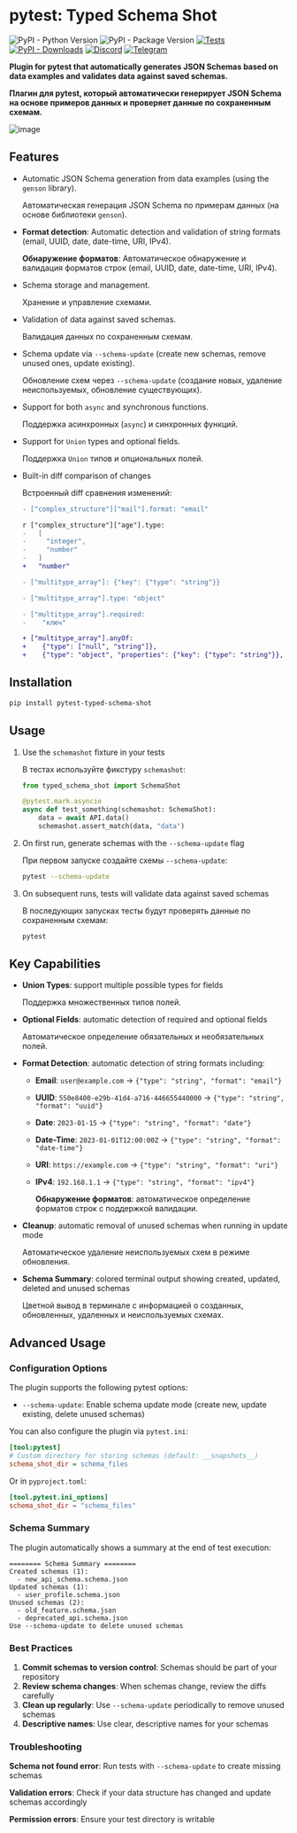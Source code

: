 # pytest: Typed Schema Shot

![PyPI - Python Version](https://img.shields.io/pypi/pyversions/pytest-typed-schema-shot)
![PyPI - Package Version](https://img.shields.io/pypi/v/pytest-typed-schema-shot?color=blue)
[![Tests](https://github.com/Open-Inflation/pytest-typed-schema-shot/actions/workflows/ci.yml/badge.svg)](https://github.com/Open-Inflation/pytest-typed-schema-shot/actions/workflows/ci.yml)
[![PyPI - Downloads](https://img.shields.io/pypi/dm/pytest-typed-schema-shot?label=PyPi%20downloads)](https://pypi.org/project/pytest-typed-schema-shot/)
[![Discord](https://img.shields.io/discord/792572437292253224?label=Discord&labelColor=%232c2f33&color=%237289da)](https://discord.gg/UnJnGHNbBp)
[![Telegram](https://img.shields.io/badge/Telegram-24A1DE)](https://t.me/miskler_dev)

**Plugin for pytest that automatically generates JSON Schemas based on data examples and validates data against saved schemas.**

**Плагин для pytest, который автоматически генерирует JSON Schema на основе примеров данных и проверяет данные по сохраненным схемам.**

![image](https://github.com/user-attachments/assets/2faa2548-5af2-4dc9-8d8d-b32db1d87be8)


## Features

* Automatic JSON Schema generation from data examples (using the `genson` library).

  Автоматическая генерация JSON Schema по примерам данных (на основе библиотеки `genson`).
* **Format detection**: Automatic detection and validation of string formats (email, UUID, date, date-time, URI, IPv4).

  **Обнаружение форматов**: Автоматическое обнаружение и валидация форматов строк (email, UUID, date, date-time, URI, IPv4).
* Schema storage and management.

  Хранение и управление схемами.
* Validation of data against saved schemas.

  Валидация данных по сохраненным схемам.
* Schema update via `--schema-update` (create new schemas, remove unused ones, update existing).

  Обновление схем через `--schema-update` (создание новых, удаление неиспользуемых, обновление существующих).
* Support for both `async` and synchronous functions.

  Поддержка асинхронных (`async`) и синхронных функций.
* Support for `Union` types and optional fields.

  Поддержка `Union` типов и опциональных полей.
* Built-in diff comparison of changes

  Встроенный diff сравнения изменений:
  ```diff
  - ["complex_structure"]["mail"].format: "email"

  r ["complex_structure"]["age"].type:
  -   [
  -     "integer",
  -     "number"
  -   ]
  +   "number"
  
  - ["multitype_array"]: {"key": {"type": "string"}}
  
  - ["multitype_array"].type: "object"
  
  - ["multitype_array"].required:
  -    "ключ"

  + ["multitype_array"].anyOf:
  +    {"type": ["null", "string"]},
  +    {"type": "object", "properties": {"key": {"type": "string"}}, "required": ["key"]}
  ```

## Installation

```bash
pip install pytest-typed-schema-shot
```

## Usage

1. Use the `schemashot` fixture in your tests

    В тестах используйте фикстуру `schemashot`:

   ```python
   from typed_schema_shot import SchemaShot

   @pytest.mark.asyncio
   async def test_something(schemashot: SchemaShot):
       data = await API.data()
       schemashot.assert_match(data, "data")
   ```

2. On first run, generate schemas with the `--schema-update` flag

    При первом запуске создайте схемы `--schema-update`:

   ```bash
   pytest --schema-update
   ```

3. On subsequent runs, tests will validate data against saved schemas

    В последующих запусках тесты будут проверять данные по сохраненным схемам:

   ```bash
   pytest
   ```

## Key Capabilities

* **Union Types**: support multiple possible types for fields

    Поддержка множественных типов полей.
* **Optional Fields**: automatic detection of required and optional fields

    Автоматическое определение обязательных и необязательных полей.
* **Format Detection**: automatic detection of string formats including:
  - **Email**: `user@example.com` → `{"type": "string", "format": "email"}`
  - **UUID**: `550e8400-e29b-41d4-a716-446655440000` → `{"type": "string", "format": "uuid"}`
  - **Date**: `2023-01-15` → `{"type": "string", "format": "date"}`
  - **Date-Time**: `2023-01-01T12:00:00Z` → `{"type": "string", "format": "date-time"}`
  - **URI**: `https://example.com` → `{"type": "string", "format": "uri"}`
  - **IPv4**: `192.168.1.1` → `{"type": "string", "format": "ipv4"}`

    **Обнаружение форматов**: автоматическое определение форматов строк с поддержкой валидации.
* **Cleanup**: automatic removal of unused schemas when running in update mode

    Автоматическое удаление неиспользуемых схем в режиме обновления.
* **Schema Summary**: colored terminal output showing created, updated, deleted and unused schemas

    Цветной вывод в терминале с информацией о созданных, обновленных, удаленных и неиспользуемых схемах.

## Advanced Usage

### Configuration Options

The plugin supports the following pytest options:
- `--schema-update`: Enable schema update mode (create new, update existing, delete unused schemas)

You can also configure the plugin via `pytest.ini`:

```ini
[tool:pytest]
# Custom directory for storing schemas (default: __snapshots__)
schema_shot_dir = schema_files
```

Or in `pyproject.toml`:

```toml
[tool.pytest.ini_options]
schema_shot_dir = "schema_files"
```

### Schema Summary

The plugin automatically shows a summary at the end of test execution:

```
======== Schema Summary ========
Created schemas (1):
  - new_api_schema.schema.json
Updated schemas (1):  
  - user_profile.schema.json
Unused schemas (2):
  - old_feature.schema.json
  - deprecated_api.schema.json
Use --schema-update to delete unused schemas
```

### Best Practices

1. **Commit schemas to version control**: Schemas should be part of your repository
2. **Review schema changes**: When schemas change, review the diffs carefully
3. **Clean up regularly**: Use `--schema-update` periodically to remove unused schemas
4. **Descriptive names**: Use clear, descriptive names for your schemas

### Troubleshooting

**Schema not found error**: Run tests with `--schema-update` to create missing schemas

**Validation errors**: Check if your data structure has changed and update schemas accordingly

**Permission errors**: Ensure your test directory is writable
